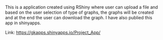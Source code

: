 This is a application created using RShiny where user can upload a file and based on the user selection of type of graphs, 
the graphs will be created and at the end the user can download the graph.
I have also publied this app in shinyapps.

Link: https://gkapps.shinyapps.io/Project_App/
